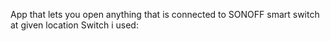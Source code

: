 App that lets you open anything that is connected to SONOFF smart switch at given location
Switch i used: 